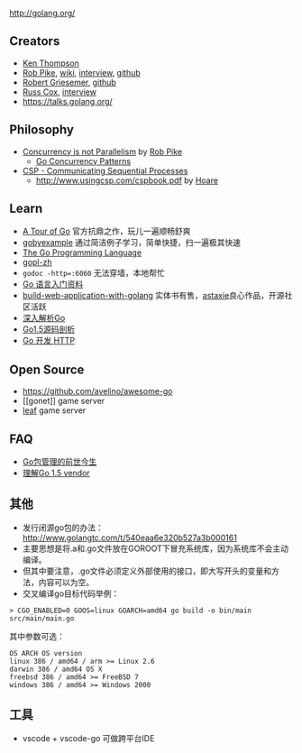 http://golang.org/

## Creators
- [Ken Thompson](https://en.wikipedia.org/wiki/Ken_Thompson)
- [Rob Pike](http://herpolhode.com/rob/), [wiki](https://en.wikipedia.org/wiki/Rob_Pike), [interview](https://usesthis.com/interviews/rob.pike/), [github](https://github.com/robpike)
- [Robert Griesemer](https://en.wikipedia.org/wiki/Robert_Griesemer), [github](https://github.com/griesemer)  
- [Russ Cox](http://swtch.com/~rsc/), [interview](http://www.pl-enthusiast.net/2015/03/25/interview-with-gos-russ-cox-and-sameer-ajmani/)  
- https://talks.golang.org/

## Philosophy
- [Concurrency is not Parallelism](https://blog.golang.org/concurrency-is-not-parallelism) by [Rob Pike](golang/#creators)
    - [Go Concurrency Patterns](https://talks.golang.org/2012/concurrency.slide) 
- [CSP - Communicating Sequential Processes](https://en.wikipedia.org/wiki/Communicating_sequential_processes)  
    - http://www.usingcsp.com/cspbook.pdf by [Hoare](http://c2.com/cgi/wiki?CarHoare)

## Learn
- [A Tour of Go](https://tour.golang.org/) 官方抗鼎之作，玩儿一遍顺畅舒爽  
- [gobyexample](https://gobyexample.com/) 通过简洁例子学习，简单快捷，扫一遍极其快速  
- [The Go Programming Language](https://github.com/miguellgt/books/blob/master/go/The.Go.Programming.Language.pdf)
- [gopl-zh](https://github.com/golang-china/gopl-zh)
- `godoc -http=:6060` 无法穿墙，本地帮忙
- [Go 语言入门资料](http://fuxiaohei.me/2016/6/24/go-start-up.html)
- [build-web-application-with-golang](https://github.com/astaxie/build-web-application-with-golang) 实体书有售，[astaxie](https://github.com/astaxie)良心作品，开源社区活跃  
- [深入解析Go](https://github.com/tiancaiamao/go-internals)
- [Go1.5源码剖析](https://github.com/qyuhen/book)
- [Go 开发 HTTP](http://fuxiaohei.me/2016/9/20/go-and-http-server.html)

## Open Source
- https://github.com/avelino/awesome-go
- [[gonet]] game server
- [leaf](https://github.com/name5566/leaf) game server

## FAQ
- [Go包管理的前世今生](http://www.infoq.com/cn/articles/history-go-package-management)
- [理解Go 1.5 vendor](http://tonybai.com/2015/07/31/understand-go15-vendor/)

## 其他
- 发行闭源go包的办法：http://www.golangtc.com/t/540eaa6e320b527a3b000161 
- 主要思想是将.a和.go文件放在GOROOT下冒充系统库，因为系统库不会主动编译。
- 但其中要注意，.go文件必须定义外部使用的接口，即大写开头的变量和方法，内容可以为空。
- 交叉编译go目标代码举例：
```
> CGO_ENABLED=0 GOOS=linux GOARCH=amd64 go build -o bin/main src/main/main.go
```
其中参数可选：
```
OS ARCH OS version
linux 386 / amd64 / arm >= Linux 2.6
darwin 386 / amd64 OS X
freebsd 386 / amd64 >= FreeBSD 7
windows 386 / amd64 >= Windows 2000
```

## 工具
- vscode + vscode-go 可做跨平台IDE